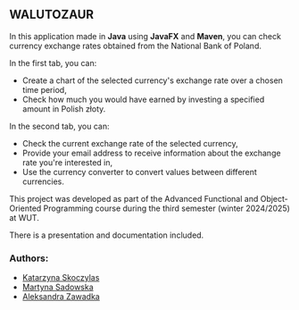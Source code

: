 ## WALUTOZAUR

In this application made in **Java** using **JavaFX** and **Maven**, you can check currency exchange rates obtained from the National Bank of Poland.

In the first tab, you can:
* Create a chart of the selected currency's exchange rate over a chosen time period,
* Check how much you would have earned by investing a specified amount in Polish złoty.

In the second tab, you can:
* Check the current exchange rate of the selected currency,
* Provide your email address to receive information about the exchange rate you're interested in,
* Use the currency converter to convert values between different currencies.

This project was developed as part of the Advanced Functional and Object-Oriented Programming course during the third semester (winter 2024/2025) at WUT.

There is a presentation and documentation included.

### Authors:
- [Katarzyna Skoczylas](https://github.com/kasia-sko)
- [Martyna Sadowska](https://github.com/Martyna-265)
- [Aleksandra Zawadka](https://github.com/Ola-zaw)
